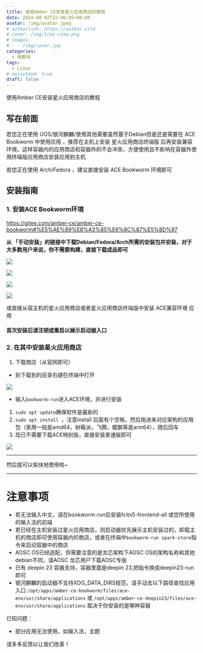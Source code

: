 ```yaml
---
title: 使用Amber CE安装星火应用商店的教程
date: 2024-08-02T22:46:05+08:00
avatar: /img/avatar.jpeg
# authorlink: https://author.site
# cover: /img/Icey-view.png
# images:
#   - /img/cover.jpg
categories:
  - 啥都有
tags:
  - Linux
# nolastmod: true
draft: false
---
```


使用Amber CE安装星火应用商店的教程

<!--more-->


## 写在前面

若您正在使用 UOS/银河麒麟/使用其他需要虽然基于Debian但是还是需要在 ACE Bookworm 中使用应用 ，推荐在主机上安装 星火应用商店终端版 后再安装兼容环境，这样容器内的应用商店和容器外的不会冲突，方便使用且不影响在容器外使用终端版应用商店安装应用到主机


若您正在使用 Arch/Fedora ，建议直接安装 ACE Bookworm 环境即可

## 安装指南

### 1. 安装ACE Bookworm环境

https://gitee.com/amber-ce/amber-ce-bookworm#%E5%AE%89%E8%A3%85%E6%8C%87%E5%8D%97

**从 「手动安装」的链接中下载Debian/Fedora/Arch所需的安装包并安装，对于大多数用户来说，你不需要构建，直接下载成品即可**

![](https://shenmo7192.atomgit.net/imgs/1732814515-626882-1732814331824.png)

![](https://shenmo7192.atomgit.net/imgs/1732814526-867548-1732814350340.png)

![](https://shenmo7192.atomgit.net/imgs/1732814647-713262-76af9417-159f-4de2-af77-e61fb7abbeab.png)

![](https://shenmo7192.atomgit.net/imgs/1732814736-809583-a888adee-4c2e-4b33-abd9-93c657df0a51.png)


或直接从宿主机的星火应用商店或者星火应用商店终端版中安装 ACE兼容环境 应用

#### 首次安装后请注销或重启以展示启动器入口

### 2. 在其中安装星火应用商店



1. 下载商店（从官网即可）

* 到下载到的目录右键在终端中打开

![](https://shenmo7192.atomgit.net/imgs/1702393570-39331-50b96148-d3d4-4796-b2d6-9e19acb55bc1.png)

* 输入`bookworm-run`进入ACE环境，并进行安装

1. `sudo apt update`确保软件是最新的
2. `sudo apt install `，注意install 后面有个空格，然后拖进来对应架构的应用包（家用一般是amd64，树莓派，飞腾，鲲鹏等是arm64），随后回车
3. 现已不需要下载ACE特别版，直接安装普通版即可

![](https://shenmo7192.atomgit.net/imgs/1702393896-412459-3d5385c2-992e-48fb-82ab-33054750e1ed.png)

---

然后就可以愉快地使用啦~

---
# 注意事项


* 若无法输入中文，请在bookworm-run后安装fcitx5-frontend-all 或您所使用的输入法的前端
* 若已经在主机安装过星火应用商店，则启动器优先展示主机安装过的，卸载主机的商店即可使用容器内的商店，或者在终端中`bookworm-run spark-store`指令来启动容器中的商店
* AOSC OS已经适配，但需要注意的是龙芯架构下AOSC OS的架构名称和其他debian不同，请AOSC 龙芯用户下载AOSC专版
* 已有 deepin 23 容器支持，容器里面是deepin 23,把指令换成deepin23-run即可
* 银河麒麟的启动器不支持XDG_DATA_DIRS规范，请手动去以下路径查找应用入口
`/opt/apps/amber-ce-bookworm/files/ace-env/usr/share/applications` 或 `/opt/apps/amber-ce-deepin23/files/ace-env/usr/share/applications` 取决于你安装的是哪种容器

已知问题：

* 部分应用无法使用，如输入法，主题

请多多反馈以让我们改善！
